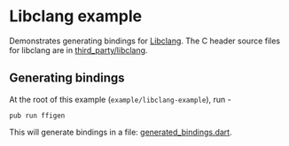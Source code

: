# Libclang example

Demonstrates generating bindings for [Libclang](https://clang.llvm.org/doxygen/group__CINDEX.html).
The C header source files for libclang are in [third_party/libclang](/third_party/libclang).

## Generating bindings
At the root of this example (`example/libclang-example`), run -
```
pub run ffigen
```
This will generate bindings in a file: [generated_bindings.dart](./generated_bindings.dart).
